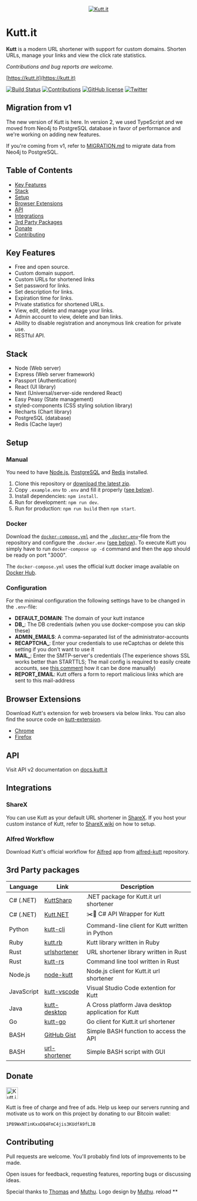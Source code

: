 <p align="center"><a href="https://kutt.it" title="kutt.it"><img src="https://raw.githubusercontent.com/thedevs-network/kutt/9d1c873897c3f5b9a1bd0c74dc5d23f2ed01f2ec/static/images/logo-github.png" alt="Kutt.it"></a></p>

# Kutt.it

**Kutt** is a modern URL shortener with support for custom domains. Shorten URLs, manage your links and view the click rate statistics.

_Contributions and bug reports are welcome._

[https://kutt.it](https://kutt.it)

[![Build Status](https://travis-ci.org/thedevs-network/kutt.svg?branch=v2-beta)](https://travis-ci.org/thedevs-network/kutt)
[![Contributions](https://img.shields.io/badge/contributions-welcome-brightgreen.svg)](https://github.com/thedevs-network/kutt/#contributing)
[![GitHub license](https://img.shields.io/github/license/thedevs-network/kutt.svg)](https://github.com/thedevs-network/kutt/blob/develop/LICENSE)
[![Twitter](https://img.shields.io/twitter/url/https/github.com/thedevs-network/kutt/.svg?stylekjoulhj=social)](https://twitter.com/intent/tweet?text=Wow:&url=https%3A%2F%2Fgithub.com%2Fthedevs-network%2Fkutt%2F)

## Migration from v1

The new version of Kutt is here. In version 2, we used TypeScript and we moved from Neo4j to PostgreSQL database in favor of performance and we're working on adding new features.

If you're coming from v1, refer to [MIGRATION.md](MIGRATION.md) to migrate data from Neo4j to PostgreSQL.

## Table of Contents

- [Key Features](#key-features)
- [Stack](#stack)
- [Setup](#setup)
- [Browser Extensions](#browser-extensions)
- [API](#api)
- [Integrations](#integrations)
- [3rd Party Packages](#3rd-party-packages)
- [Donate](#donate)
- [Contributing](#contributing)

## Key Features

- Free and open source.
- Custom domain support.
- Custom URLs for shortened links
- Set password for links.
- Set description for links.
- Expiration time for links.
- Private statistics for shortened URLs.
- View, edit, delete and manage your links.
- Admin account to view, delete and ban links.
- Ability to disable registration and anonymous link creation for private use.
- RESTful API.

## Stack

- Node (Web server)
- Express (Web server framework)
- Passport (Authentication)
- React (UI library)
- Next (Universal/server-side rendered React)
- Easy Peasy (State management)
- styled-components (CSS styling solution library)
- Recharts (Chart library)
- PostgreSQL (database)
- Redis (Cache layer)

## Setup

### Manual

You need to have [Node.js](https://nodejs.org/), [PostgreSQL](https://www.postgresql.org/) and [Redis](https://redis.io/) installed.

1. Clone this repository or [download the latest zip](https://github.com/thedevs-network/kutt/releases).
2. Copy `.example.env` to `.env` and fill it properly ([see below](#configuration)).
3. Install dependencies: `npm install`.
4. Run for development: `npm run dev`.
5. Run for production: `npm run build` then `npm start`.

### Docker

Download the [`docker-compose.yml`](docker-compose.yml) and the [`.docker.env`](.docker.env)-file from the repository and configure the `.docker.env` ([see below](#configuration)). 
To execute Kutt you simply have to run `docker-compose up -d` command and then the app should be ready on port "3000".

The `docker-compose.yml` uses the official kutt docker image available on [Docker Hub](https://hub.docker.com/r/kutt/kutt).

### Configuration

For the minimal configuration the following settings have to be changed in the `.env`-file:

- **DEFAULT_DOMAIN**: The domain of your kutt instance
- **DB_**: The DB credentials (when you use docker-compose you can skip these)
- **ADMIN_EMAILS**: A comma-separated list of the administrator-accounts
- **RECAPTCHA_**: Enter your credentials to use reCaptchas or delete this setting if you don't want to use it
- **MAIL_**: Enter the SMTP-server's credentials (The experience shows SSL works better than STARTTLS; The mail config is required to easily create accounts, see [this comment](https://github.com/thedevs-network/kutt/issues/269#issuecomment-628604256) how it can be done manually)
- **REPORT_EMAIL**: Kutt offers a form to report malicious links which are sent to this mail-address

## Browser Extensions

Download Kutt's extension for web browsers via below links. You can also find the source code on [kutt-extension](https://github.com/abhijithvijayan/kutt-extension).

- [Chrome](https://chrome.google.com/webstore/detail/kutt/pklakpjfiegjacoppcodencchehlfnpd)
- [Firefox](https://addons.mozilla.org/en-US/firefox/addon/kutt/)

## API

Visit API v2 documentation on [docs.kutt.it](https://docs.kutt.it)

## Integrations

### ShareX

You can use Kutt as your default URL shortener in [ShareX](https://getsharex.com/). If you host your custom instance of Kutt, refer to [ShareX wiki](https://github.com/thedevs-network/kutt/wiki/ShareX) on how to setup.

### Alfred Workflow

Download Kutt's official workflow for [Alfred](https://www.alfredapp.com/) app from [alfred-kutt](https://github.com/thedevs-network/alfred-kutt) repository.

## 3rd Party packages
| Language   | Link                                                                              | Description                                        |
| ---------- | --------------------------------------------------------------------------------- | -------------------------------------------------- |
| C# (.NET)  | [KuttSharp](https://github.com/0xaryan/KuttSharp)                                 | .NET package for Kutt.it url shortener             |
| C# (.NET)  | [Kutt.NET](https://github.com/AlphaNecron/Kutt.NET)                               | ✂️🔗 C# API Wrapper for Kutt
| Python     | [kutt-cli](https://github.com/RealAmirali/kutt-cli)                               | Command-line client for Kutt written in Python     |
| Ruby       | [kutt.rb](https://github.com/RealAmirali/kutt.rb)                                 | Kutt library written in Ruby                       |
| Rust       | [urlshortener](https://github.com/vityafx/urlshortener-rs)                        | URL shortener library written in Rust              |
| Rust       | [kutt-rs](https://github.com/robatipoor/kutt-rs)                                  | Command line tool written in Rust                  |
| Node.js    | [node-kutt](https://github.com/ardalanamini/node-kutt)                            | Node.js client for Kutt.it url shortener           |
| JavaScript | [kutt-vscode](https://github.com/mehrad77/kutt-vscode)                            | Visual Studio Code extention for Kutt              |
| Java       | [kutt-desktop](https://github.com/cipher812/kutt-desktop)                         | A Cross platform Java desktop application for Kutt |
| Go         | [kutt-go](https://github.com/raahii/kutt-go)                                      | Go client for Kutt.it url shortener                |
| BASH       | [GitHub Gist](https://gist.github.com/hashworks/6d6e4eae8984a5018f7692a796d570b4) | Simple BASH function to access the API             |
| BASH       | [url-shortener](https://gitlab.tim-peters.org/tim/url-shortener)                  | Simple BASH script with GUI                        |

## Donate

<img src="./btc.png" alt="Kutt.it" width="32px" height="32px">

Kutt is free of charge and free of ads. Help us keep our servers running and motivate us to work on this project by donating to our Bitcoin wallet:

```
1P89WxNTinKxxDQ4FmC4jis3KUdfA9fLJB
```

## Contributing

Pull requests are welcome. You'll probably find lots of improvements to be made.

Open issues for feedback, requesting features, reporting bugs or discussing ideas.

Special thanks to [Thomas](https://github.com/trgwii) and [Muthu](https://github.com/MKRhere). Logo design by [Muthu](https://github.com/MKRhere).
reload **

